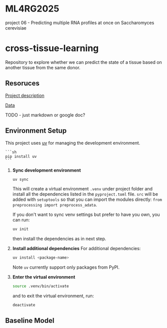 # ML4RG2025
project 06 - Predicting multiple RNA profiles at once on Saccharomyces cerevisiae


# cross-tissue-learning
Repository to explore whether we can predict the state of a tissue based on another tissue from the same donor.

## Resoruces

[Project description](https://docs.google.com/document/d/1371zvQSwjMryL6-9ZU7JzNc-EwSsMsTFOqVXHBheF98/edit?tab=t.0)

[Data](https://drive.google.com/drive/u/0/folders/1IHKACrqhhqUHTQUjqecX9ttJ4w209gwN)

TODO - just markdown or google doc?

## Environment Setup
This project uses [uv](https://pypi.org/project/uv/) for managing the development environment.

    ```sh
    pip install uv
    ```

1. **Sync development environment**

    ```sh
    uv sync
    ```
    This will create a virtual environment `.venv` under project folder and install all the dependencies listed in the `pyproject.toml` file. `src` will be added with `setuptools` so that you can import the modules directly: `from preprocessing import preprocess_adata`.

    If you don't want to sync venv settings but prefer to have you own, you can run:
    
    ```sh
    uv init
    ```

    then install the dependencies as in next step.

2. **Install additional dependencies**
    For additional dependencies:
    ```sh
    uv install <package-name>
    ```
    Note `uv` currently support only packages from PyPI.

3. **Enter the virtual environment**

    ```sh
    source .venv/bin/activate
    ```

    and to exit the virtual environment, run:

    ```sh
    deactivate
    ```

## Baseline Model
